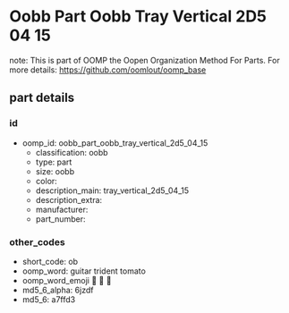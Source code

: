# Oobb Part Oobb Tray Vertical 2D5 04 15  

note: This is part of OOMP the Oopen Organization Method For Parts. For more details: https://github.com/oomlout/oomp_base

##  part details





### id
* oomp_id: oobb_part_oobb_tray_vertical_2d5_04_15
  * classification: oobb
  * type: part
  * size: oobb
  * color: 
  * description_main: tray_vertical_2d5_04_15
  * description_extra: 
  * manufacturer: 
  * part_number: 

### other_codes
* short_code: ob
* oomp_word: guitar trident tomato
* oomp_word_emoji :guitar: :trident: :tomato:
* md5_6_alpha: 6jzdf
* md5_6: a7ffd3